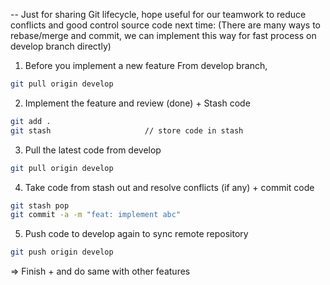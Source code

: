 -- Just for sharing Git lifecycle, hope useful for our teamwork to reduce conflicts
and good control source code next time:
(There are many ways to rebase/merge and commit, we can implement this way for fast process on develop branch directly)

1. Before you implement a new feature
From develop branch,
```bash
git pull origin develop
```
2. Implement the feature and review (done) + Stash code
```bash
git add .
git stash                     // store code in stash
```
3. Pull the latest code from develop
```bash
git pull origin develop
```
4. Take code from stash out and resolve conflicts (if any) + commit code
```bash
git stash pop
git commit -a -m "feat: implement abc"
```

5. Push code to develop again to sync remote repository
```bash
git push origin develop
```
=> Finish + and do same with other features

